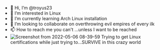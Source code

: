 - 👋 Hi, I’m @troyus23
- 👀 I’m interested in Linux
- 🌱 I’m currently learning Arch Linux installation
- 💞️ I’m looking to collaborate on overthrowing evil empires of every ilk
- 📫 How to reach me you can't ...unless I want to be reached
-  ![Screenshot from 2022-05-06 08-39-59](https://user-images.githubusercontent.com/75853072/167144476-13aa1d7a-9950-4f8a-bb0a-9427982bbbce.png)
  Trying to get Linux certifications while just trying to...SURVIVE in this crazy world
<!---
troyus23/troyus23 is a ✨ special ✨ repository because its `README.md` (this file) appears on your GitHub profile.
You can click the Preview link to take a look at your changes.
--->
